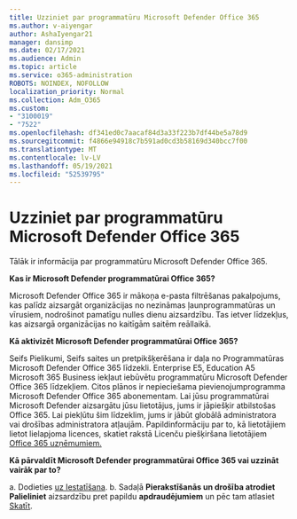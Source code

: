 ```yaml
---
title: Uzziniet par programmatūru Microsoft Defender Office 365
ms.author: v-aiyengar
author: AshaIyengar21
manager: dansimp
ms.date: 02/17/2021
ms.audience: Admin
ms.topic: article
ms.service: o365-administration
ROBOTS: NOINDEX, NOFOLLOW
localization_priority: Normal
ms.collection: Adm_O365
ms.custom:
- "3100019"
- "7522"
ms.openlocfilehash: df341ed0c7aacaf84d3a33f223b7df44be5a78d9
ms.sourcegitcommit: f4866e94918c7b591ad0cd3b58169d340bcc7f00
ms.translationtype: MT
ms.contentlocale: lv-LV
ms.lasthandoff: 05/19/2021
ms.locfileid: "52539795"
---
```

# <a name="learn-about-microsoft-defender-for-office-365"></a>Uzziniet par programmatūru Microsoft Defender Office 365

Tālāk ir informācija par programmatūru Microsoft Defender Office 365.

**Kas ir Microsoft Defender programmatūrai Office 365?**

Microsoft Defender Office 365 ir mākoņa e-pasta filtrēšanas pakalpojums, kas palīdz aizsargāt organizācijas no nezināmas ļaunprogrammatūras un vīrusiem, nodrošinot pamatīgu nulles dienu aizsardzību. Tas ietver līdzekļus, kas aizsargā organizācijas no kaitīgām saitēm reāllaikā.

**Kā aktivizēt Microsoft Defender programmatūrai Office 365?**

Seifs Pielikumi, Seifs saites un pretpikšķerēšana ir daļa no Programmatūras Microsoft Defender Office 365 līdzekli. Enterprise E5, Education A5 Microsoft 365 Business iekļaut iebūvētu programmatūru Microsoft Defender Office 365 līdzekļiem. Citos plānos ir nepieciešama pievienojumprogramma Microsoft Defender Office 365 abonementam. Lai jūsu programmatūrai Microsoft Defender aizsargātu jūsu lietotājus, jums ir jāpiešķir atbilstošas Office 365. Lai piekļūtu šim līdzeklim, jums ir jābūt globālā administratora vai drošības administratora atļaujām. Papildinformāciju par to, kā lietotājiem lietot lielapjoma licences, skatiet rakstā Licenču piešķiršana lietotājiem [Office 365 uzņēmumiem.](https://go.microsoft.com/fwlink/?linkid=2093435)

**Kā pārvaldīt Microsoft Defender programmatūrai Office 365 vai uzzināt vairāk par to?**

a. Dodieties [uz Iestatīšana](https://go.microsoft.com/fwlink/p/?linkid=2075721).
b. Sadaļā **Pierakstīšanās un drošība atrodiet Palieliniet** aizsardzību pret papildu **apdraudējumiem** un pēc tam atlasiet [Skatīt](https://go.microsoft.com/fwlink/?linkid=2109302).

